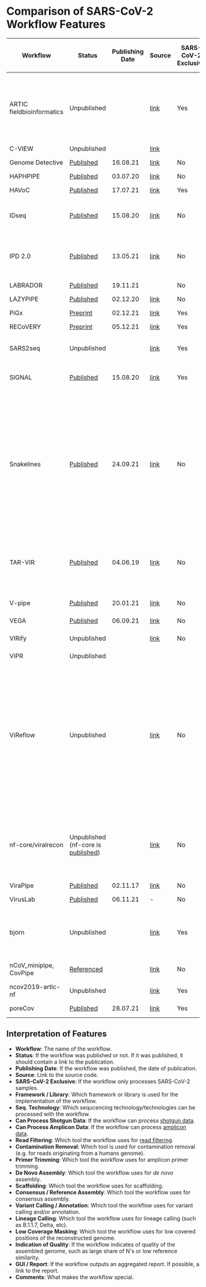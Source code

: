 # Comparison of SARS-CoV-2 Workflow Features

| Workflow                  | Status                                                                                       | Publishing Date | Source                                                              | SARS-CoV-2 Exclusive | Framework / Library | Seq. Technology                | Can Process Shotgun Data | Can Process Amplicon Data | Read Filtering                     | Contamination Removal                         | Primer Trimming | De Novo Assembly                                                             | Scaffolding   | Consensus / Reference Assembly     | Variant Calling / Annotation                                                | Lineage Calling                                | Low Coverage Masking    | Indication of Quality | GUI / Report                                                                                                                                                                 | Comments                                                                                                                                                                                                                                |
| ------------------------- | -------------------------------------------------------------------------------------------- | --------------- | ------------------------------------------------------------------- | -------------------- | ------------------- | ------------------------------ | ------------------------ | ------------------------- | ---------------------------------- | --------------------------------------------- | --------------- | ---------------------------------------------------------------------------- | ------------- | ---------------------------------- | --------------------------------------------------------------------------- | ---------------------------------------------- | ----------------------- | --------------------- | ---------------------------------------------------------------------------------------------------------------------------------------------------------------------------- | --------------------------------------------------------------------------------------------------------------------------------------------------------------------------------------------------------------------------------------- |
| ARTIC fieldbioinformatics | Unpublished                                                                                  |                 | [link](https://github.com/artic-network/fieldbioinformatics)        | Yes                  | Bash                | Nanopore                       | No                       | Yes                       | Guppyplex                          | \-                                            | Custom script   | \-                                                                           | \-            | bcftools consensus                 | medaka consensus, medaka snp, medaka variant, nanopolish variants, longshot | \-                                             | Custom script           |                       | \-                                                                                                                                                                           | State of the Art. Works with any ONT amplicon-based viral sequencing given a bed file and a reference.                                                                                                                                  |
| C-VIEW                    | Unpublished                                                                                  |                 | [link](https://github.com/ucsd-ccbb/C-VIEW)                         |                      | AWS                 | Illumina                       |                          |                           | samtools                           | samtools                                      | iVar            | \-                                                                           | \-            | Yes                                |                                                                             | Pangolin                                       |                         |                       |                                                                                                                                                                              |                                                                                                                                                                                                                                         |
| Genome Detective          | [Published](https://doi.org/10.1093/bioinformatics/bty695)                                   | 16.08.21        | [link](https://www.genomedetective.com/app/typingtool/cov/)         | No                   |                     | Illumina, Nanopore             | Yes                      | No                        | Trimmomatic                        | Yes                                           | \-              | SPAdes, metaSPAdes                                                           | Yes           | Yes                                | \-                                                                          | Yes                                            |                         |                       | Webapp                                                                                                                                                                       |                                                                                                                                                                                                                                         |
| HAPHPIPE                  | [Published](https://www.mdpi.com/1999-4915/12/7/758)                                         | 03.07.20        | [link](https://github.com/gwcbi/haphpipe)                           | No                   | Python              | Illumina                       | Yes                      | No                        | Trimmomatic                        | \-                                            | \-              | SPAdes                                                                       | MUMMER 3+     | Bowtie2                            | \-                                                                          | \-                                             | \-                      |                       |                                                                                                                                                                              |                                                                                                                                                                                                                                         |
| HAVoC                     | [Published](https://bmcbioinformatics.biomedcentral.com/articles/10.1186/s12859-021-04294-2) | 17.07.21        | [link](https://bitbucket.org/auto_cov_pipeline/havoc/src/master/)   | Yes                  | Shell               | Illumina                       | Yes                      | No                        | fastp, Trimmomatic                 | \-                                            | \-              | \-                                                                           | \-            | bcftools/samtools                  | LoFreq                                                                      | Pangolin                                       | BED-tools               | \-                    | \-                                                                                                                                                                           |                                                                                                                                                                                                                                         |
| IDseq                     | [Published](https://academic.oup.com/gigascience/article/9/10/giaa111/5918865)               | 15.08.20        | [link](https://czid.org/)                                           | No                   |                     | Illumina                       | Yes                      | No                        | Trimmomatic, PriceSEQ, CD-HIT- DUP | +                                             | \-              | SPAdes                                                                       | \-            | \-                                 | \-                                                                          | \-                                             | \-                      | \-                    | Yes                                                                                                                                                                          |                                                                                                                                                                                                                                         |
| IPD 2.0                   | [Published](https://bmcbioinformatics.biomedcentral.com/articles/10.1186/s12859-021-04172-x) | 13.05.21        | [link](http://www.actrec.gov.in/pi-webpages/AmitDutt/IPD/IPD.html)  | No                   | Python              | Illumina, Nanopore             | Yes                      | No                        | fastp, PoreChop, NanoFilt          | +                                             | \-              | Megahit                                                                      | \-            | \-                                 | VarScan2, LoFreq, freebayes, Medaka, SnpEff                                 | Euclidean Distance based with data from GISAID | \-                      | \-                    | Yes                                                                                                                                                                          |                                                                                                                                                                                                                                         |
| LABRADOR                  | [Published](https://doi.org/10.3390/v13122541)                                               | 19.11.21        |                                                                     | No                   |                     |                                |                          |                           | Trimmomatic                        | BWA                                           | \-              | Megahit                                                                      | \-            | \-                                 | \-                                                                          | \-                                             | \-                      | \-                    | Yes                                                                                                                                                                          |                                                                                                                                                                                                                                         |
| LAZYPIPE                  | [Published](https://academic.oup.com/ve/article/6/2/veaa091/6017186)                         | 02.12.20        | [link](https://bitbucket.org/plyusnin/lazypipe/src/master/)         | No                   | Perl, R             | Illumina                       | Yes                      | No                        | Trimmomatic, fastp                 | +                                             | \-              | Megahit, Velvet, SPAdes                                                      | +             | \-                                 | \-                                                                          |                                                | \-                      | \-                    | Yes                                                                                                                                                                          | Environmental                                                                                                                                                                                                                           |
| PiGx                      | [Preprint](https://www.medrxiv.org/content/10.1101/2021.11.30.21266952v1)                    | 02.12.21        | [link](https://github.com/BIMSBbioinfo/pigx_sarscov2_ww)            | Yes                  | Snakemake           | Illumina                               |  No                      |                  Yes         | fastp                            | Yes                                           |    iVar             |                      -                                                        |      -         |          -                          | LoFreq, VEP                                                                 | \-                                             | \-                      | \-                    | [Yes](https://bimsbstatic.mdc-berlin.de/akalin/AAkalin_pathogenomics/sarscov2_ww_reports/211104_pub_version/index.html)                                                      | Environmental                                                                                                                                                                                                                           |
| RECoVERY                  | [Preprint](https://www.biorxiv.org/content/10.1101/2021.01.16.425365v2)                      | 05.12.21        | [link](https://aries.iss.it/)                                       | Yes                  | Galaxy              | Illumina, Nanopore             |                          |                           | Trimmomatic                        | Bowtie2                                       | \-              | \-                                                                           | \-            | iVar                               | iVar, SnpEff                                                                | \-                                             | \-                      | \-                    | \-                                                                                                                                                                           |                                                                                                                                                                                                                                         |
| SARS2seq                  | Unpublished                                                                                  |                 | [link](https://github.com/RIVM-bioinformatics/SARS2seq)             | Yes                  | Python, Snakemake   | Illumina, Nanopore, IonTorrent | Yes                      | Yes                       | fastp                              | minimap2                                      | AmpliGone       | \-                                                                           | \-            | TrueConsense                       | TrueConsense                                                                | Pangolin, NextClade                            | TrueConsense            | \-                    | MultiQC, Amplicon Coverage                                                                                                                                                   |                                                                                                                                                                                                                                         |
| SIGNAL                    | [Published](https://pubmed.ncbi.nlm.nih.gov/32824272/)                                       | 15.08.20        | [link](https://github.com/jaleezyy/covid-19-signal)                 | Yes                  | Snakemake           | Illumina                       | No                       | Yes                       | trim-galore                        | BWA-MEM vs composite host and viral reference | iVar            | \-                                                                           | \-            | freeBayes, iVar                    | freeBayes, iVar, breseq                                                     | Pangolin, Nextclade                            | Yes (user defined)      | Yes                   | Yes                                                                                                                                                                          | Integrates with [ncov-tools](https://github.com/jts/ncov-tools/) for additional QC                                                                                                                                                      |
| Snakelines                | [Published](http://ceur-ws.org/Vol-2962/paper15.pdf)                                         | 24.09.21        | [link](https://github.com/jbudis/snakelines)                        | No                   | Snakemake           | Illumina, (Nanopore)           | Yes                      | Yes                       | cutadapt                           | Bowtie2                                       | cutadapt        | \-                                                                           | \-            | bcftools                           | BCFtools, GATK                                                              | Pangolin                                       | Yes, 3 bp               |                       | Yes                                                                                                                                                                          | SnakeLines is intended for the wide range of genomic analysis. The cited publication describes only a specific pipeline for SARS-CoV-2 Variant Detection. Overall, the SnakeLines offers [much more](https://arxiv.org/abs/2106.13649). |
| TAR-VIR                   | [Published](https://bmcbioinformatics.biomedcentral.com/articles/10.1186/s12859-019-2878-2)  | 04.06.19        | [link](https://github.com/chjiao/TAR-VIR)                           | No                   | C++, Python         | Illumina                       | No                       | Yes                       | \-                                 | \-                                            | \-              | PEHaplo                                                                      | \-            | \-                                 | \-                                                                          | \-                                             | \-                      | \-                    | \-                                                                                                                                                                           | assembly with partial or not complete reference genomes, full haplotype reconstruction                                                                                                                                                  |
| V-pipe                    | [Published](https://doi.org/10.1093/bioinformatics/btab015)                                  | 20.01.21        | [link](https://github.com/cbg-ethz/V-pipe)                          | No                   | Snakemake           | Illumina                       | Yes                      | Yes                       | PRINSEQ                            | \-                                            | \-              | Vicuna, SAVAGE                                                               | \-            | samtools, bcftools, ConsensusFixer | ShoRAH 2, LoFreq                                                            | \-                                             | bcftools consensus      | \-                    | Yes                                                                                                                                                                          | for any virus, full haplotype reconstruction                                                                                                                                                                                            |
| VEGA                      | [Published](https://peerj.com/articles/12129/)                                               | 06.09.21        | [link](https://github.com/pauloluniyi/VGEA)                         | No                   | Snakemake           |                                |                          |                           | fastp                              | BWA                                           | \-              | IVA                                                                          | shiver/SeqKit | \-                                 | \-                                                                          | \-                                             | \-                      | \-                    | MultiQC                                                                                                                                                                      |                                                                                                                                                                                                                                         |
| VIRify                    | Unpublished                                                                                  |                 | [link](https://github.com/EBI-Metagenomics/emg-viral-pipeline)      | No                   | Nextflow, CWL       |                                | No                       | No                        | TrimGalore                         | TrimGalore                                    | TrimGalore      | rnaSPAdes, MEGAHIT, metaSPAdes                                               | \-            | \-                                 | \-                                                                          | \-                                             | \-                      | \-                    |                                                                                                                                                                              |                                                                                                                                                                                                                                         |
| ViPR                      | Unpublished                                                                                  |                 |                                                                     |                      |                     |                                |                          |                           |                                    |                                               |                 |                                                                              |               |                                    |                                                                             |                                                |                         |                       |                                                                                                                                                                              |                                                                                                                                                                                                                                         |
| ViReflow                  | Unpublished                                                                                  |                 | [link](https://github.com/niemasd/ViReflow)                         | No                   | AWS, Reflow         | Illumina, Nanopore             | Yes                      | Yes                       | fastp, PRINSEQ                     | \-                                            | iVar, pTrimmer  | coronaSPAdes, metaviralSPAdes, rnaviralSpades, MEGAHIT, minia, and Unicycler | \-            | bcftools consensus                 | FreeBayes, iVar Variants, LoFreq                                            | Pangolin, VirStrain                            | bcftools consensus      | \-                    | Yes                                                                                                                                                                          | Usable for any virus. Provides dynamic compute resource allocation (e.g. running ViReflow with 100 vs. 1,000 samples is identical from the user's perspective, but AWS resources will automatically be scaled accordingly)              |
| nf-core/viralrecon        | Unpublished (nf-core is [published](https://www.nature.com/articles/s41587-020-0439-x))      |                 | [link](https://github.com/nf-core/viralrecon)                       | No                   | Nextflow            | Illumina, Nanopore             | Yes                      | Yes                       | fastp, artic guppyplex             | Kraken2                                       | iVar, Cutadapt  | SPAdes (all relevant modes), Unicycler, minia                                | ABACAS        | iVar, bcftools, artic minion       | iVar, BCFTools, artic minion, SnpEff, SnpSift                               | Pangolin, nextstrain                           | samtools, custom script | Yes                   | [MultiQC](https://nf-core-awsmegatests.s3-eu-west-1.amazonaws.com/viralrecon/results-97bebf8fe12e0e802d4468e133f3a2277ceb843c/platform_illumina/multiqc/multiqc_report.html) | Flexible, portable and community driven pipeline tested on various infrastructures including the Cloud                                                                                                                                  |
| ViraPipe                  | [Published](https://academic.oup.com/bioinformatics/article/34/6/928/4587582)                | 02.11.17        | [link](https://github.com/NGSeq/ViraPipe)                           | No                   | Spark               |                                |                          |                           | \-                                 | \-                                            | \-              | Megahit                                                                      | \-            | \-                                 | \-                                                                          | \-                                             | \-                      | \-                    | \-                                                                                                                                                                           |                                                                                                                                                                                                                                         |
| VirusLab                  | [Published](https://www.mdpi.com/2673-6284/10/4/27/htm)                                      | 06.11.21        | \-                                                                  | No                   |                     | Illumina, Nanopore             |                          |                           |                                    |                                               |                 | \-                                                                           | \-            | ARTIC/Galaxy                       | SnpEff                                                                      | Pangolin                                       | \-                      | \-                    | Webapp                                                                                                                                                                       |                                                                                                                                                                                                                                         |
| bjorn                     | Unpublished                                                                                  |                 | [link](https://github.com/andersen-lab/bjorn)                       | Yes                  | Snakemake, Bash     |                                | No                       | No                        | \-                                 | \-                                            | \-              | \-                                                                           | \-            | \-                                 | \-                                                                          | \-                                             | \-                      | \-                    | \-                                                                                                                                                                           | A pipeline for counting SARS-CoV-2 mutations from a set of sequences.                                                                                                                                                                   |
| nCoV_minipipe, CovPipe    | [Referenced](https://www.preprints.org/manuscript/202005.0376/v1)                            |                 | [link](https://gitlab.com/RKIBioinformaticsPipelines/ncov_minipipe) | No                   | Snakemake           | Illumina, (Nanopore)           | Yes                      | Yes                       | fastp                              | Kraken2                                       | bamClipper      | \-                                                                           | \-            | bcftools consensus                 | freebayes, bcftools, SNPeff                                                 | Pangolin                                       | Yes                     | Yes                   | Yes                                                                                                                                                                          |                                                                                                                                                                                                                                         |
| ncov2019-artic-nf         | Unpublished                                                                                  |                 | [link](https://github.com/connor-lab/ncov2019-artic-nf)             | Yes                  | Nextflow            | Illumina, Nanopore             | Yes                      | Yes                       | Nanopolish                         | \-                                            | iVar            | \-                                                                           | \-            | iVar                               | iVar                                                                        | \-                                             | Yes                     | Yes                   | \-                                                                                                                                                                           |                                                                                                                                                                                                                                         |
| poreCov                   | [Published](https://www.frontiersin.org/articles/10.3389/fgene.2021.711437/full)             | 28.07.21        | [link](https://github.com/replikation/poreCov)                      | Yes                  | Nextflow            | Nanopore                       | No                       | Yes                       | NanoPlot, pycoQC                   | Yes                                           | ARTIC           | \-                                                                           | \-            | ARTIC                              | nextstrain                                                                  | Pangolin, nextstrain                           | ARTIC(< 20)             | ARTIC                 | [Yes](https://htmlpreview.github.io/?https://github.com/replikation/poreCov/blob/master/data/figures/index.html)                                                             |                                                                                                                                                                                                                                         |

## Interpretation of Features

- **Workflow**: The name of the workflow.
- **Status**: If the workflow was published or not. If it was published, it should contain a link to the publication.
- **Publishing Date**: If the workflow was published, the date of publication.
- **Source**: Link to the source code.
- **SARS-CoV-2 Exclusive**: If the workflow only processes SARS-CoV-2 samples.
- **Framework / Library**: Which framework or library is used for the implementation of the workflow.
- **Seq. Technology**: Which sequcencing technology/technologies can be processed with the workflow.
- **Can Process Shotgun Data**: If the workflow can process [shotgun data](https://en.wikipedia.org/wiki/Shotgun_sequencing).
- **Can Process Amplicon Data**: If the workflow can process [amplicon data](https://en.wikipedia.org/wiki/Amplicon#Technology).
- **Read Filtering**: Which tool the workflow uses for [read filtering](https://compgenomr.github.io/book/filtering-and-trimming-reads.html).
- **Contamination Removal**: Which tool is used for contamination removal (e.g. for reads originating from a humans genome).
- **Primer Trimming**: Which tool the workflow uses for amplicon primer trimming.
- **De Novo Assembly**: Which tool the workflow uses for _de novo_ assembly.
- **Scaffolding**: Which tool the workflow uses for scaffolding.
- **Consensus / Reference Assembly**: Which tool the workflow uses for consensus assembly.
- **Variant Calling / Annotation**: Which tool the workflow uses for variant calling and/or annotation.
- **Lineage Calling**: Which tool the workflow uses for lineage calling (such as B.1.1.7, Delta, etc).
- **Low Coverage Masking**: Which tool the workflow uses for low covered positions of the reconstructed genome.
- **Indication of Quality**: If the workflow indicates of quality of the assembled genome, such as large share of N's or low reference similarity.
- **GUI / Report**: If the workflow outputs an aggregated report. If possible, a link to the report.
- **Comments**: What makes the workflow special.

